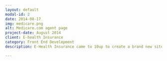 ```yaml
---
layout: default
modal-id: 2
date: 2014-08-17
img: medicare.png
alt: Medicare.com agent page
project-date: August 2014
client: E-health Insurance
category: Front End Development
description: E-Health Insurance came to 10up to create a brand new site to serve their Medicare clients. The goal was to create a place for clients to meet and interact with agents asynchronously. I led the front end team and the initial site architecture using WordPress, Sass, Susy, and Grunt. There was a very tight window for launch prior to the Medicare open enrollment season, but the team hit it out of the park and has continued to iterate with updates and improvements ever since.

---
```

